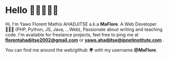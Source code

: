 # Hello 👋🏾👨🏾‍💻

Hi, I'm Yawo Florent Mathis AHADJITSE a.k.a **MaFlore**. A Web Developer 👨🏾‍💻 (PHP, Python, JS, Java, ...Web), Passionate about writing and teaching code. I'm available for freelance projects, feel free to ping me at **florentahadjitse2002@gmail.com** or **yawo.ahadjitse@ipnetinstitute.com** .

You can find me around the web/github 🌍 with my username **@MaFlore**.
